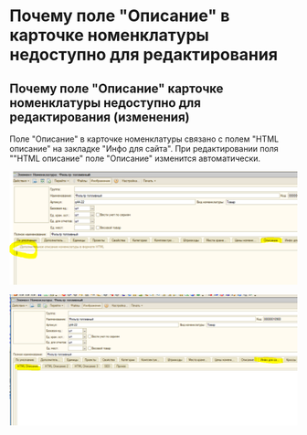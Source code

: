 # Почему поле "Описание" в карточке номенклатуры недоступно для редактирования

## Почему поле "Описание" карточке номенклатуры недоступно для редактирования \(изменения\)

Поле "Описание" в карточке номенклатуры связано с полем "HTML описание" на закладке "Инфо для сайта". При редактировании поля ""HTML описание" поле "Описание" изменится автоматически.

![](../.gitbook/assets/image%20%28163%29.png)

![](../.gitbook/assets/image%20%2864%29.png)



